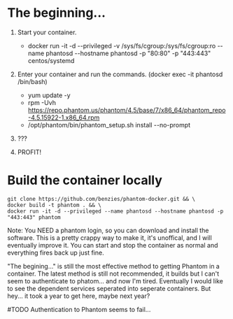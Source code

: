 # The beginning...

1. Start your container.

      - docker run -it -d --privileged -v /sys/fs/cgroup:/sys/fs/cgroup:ro --name phantosd --hostname phantosd -p "80:80" -p "443:443" centos/systemd

2. Enter your container and run the commands. (docker exec -it phantosd /bin/bash)


      - yum update -y
      - rpm -Uvh https://repo.phantom.us/phantom/4.5/base/7/x86_64/phantom_repo-4.5.15922-1.x86_64.rpm
      - /opt/phantom/bin/phantom_setup.sh install --no-prompt
      
 3. ???
 
 4. PROFIT!
 
# Build the container locally
```
git clone https://github.com/benzies/phantom-docker.git && \
docker build -t phantom . && \
docker run -it -d --privileged --name phantosd --hostname phantosd -p "443:443" phantom
```


 
 Note: You NEED a phantom login, so you can download and install the software. This is a pretty crappy way to make it, it's unoffical, and I will eventually improve it. You can start and stop the container as normal and everything fires back up just fine.  


"The begining..." is still the most effective method to getting Phantom in a container.  The latest method is still not recommended, it builds but I can't seem to authenticate to phatom... and now I'm tired. Eventually I would like to see the dependent services seperated into seperate containers. But hey... it took a year to get here, maybe next year?

#TODO
Authentication to Phantom seems to fail...